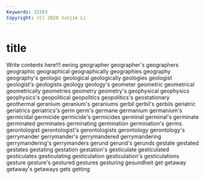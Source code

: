 ```yaml
---
Keywords: 31583
Copyright: (C) 2020 Junjie Li
---
```


# title

Write contents here!!!
eering 
geographer
geographer's 
geographers 
geographic 
geographical 
geographically 
geographies 
geography 
geography's 
geologic 
geological
geologically 
geologies 
geologist 
geologist's 
geologists 
geology 
geology's 
geometer 
geometric 
geometrical
geometrically 
geometries 
geometry 
geometry's 
geophysical 
geophysics 
geophysics's 
geopolitical 
geopolitics 
geopolitics's
geostationary 
geothermal 
geranium 
geranium's 
geraniums 
gerbil 
gerbil's 
gerbils 
geriatric 
geriatrics
geriatrics's 
germ 
germ's 
germane 
germanium 
germanium's 
germicidal 
germicide 
germicide's 
germicides
germinal 
germinal's 
germinate 
germinated 
germinates 
germinating 
germination 
germination's 
germs 
gerontologist
gerontologist's 
gerontologists 
gerontology 
gerontology's 
gerrymander 
gerrymander's 
gerrymandered 
gerrymandering 
gerrymandering's 
gerrymanders
gerund 
gerund's 
gerunds 
gestate 
gestated 
gestates 
gestating 
gestation 
gestation's 
gesticulate
gesticulated 
gesticulates 
gesticulating 
gesticulation 
gesticulation's 
gesticulations 
gesture 
gesture's 
gestured 
gestures
gesturing 
gesundheit 
get 
getaway 
getaway's 
getaways 
gets 
getting 
